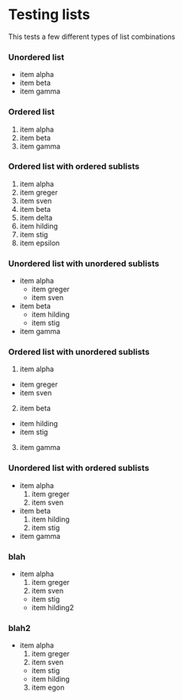 # Testing lists 

This tests a few different types of list combinations

### Unordered list 
* item alpha
* item beta
* item gamma
### Ordered list 
1. item alpha
2. item beta
3. item gamma
### Ordered list with ordered sublists 
1. item alpha
  1. item greger
  2. item sven
2. item beta
3. item delta
  1. item hilding
  2. item stig
4. item epsilon
### Unordered list with unordered sublists 
* item alpha
  * item greger
  * item sven
* item beta
  * item hilding
  * item stig
* item gamma
### Ordered list with unordered sublists 
1. item alpha
  * item greger
  * item sven
2. item beta
  * item hilding
  * item stig
3. item gamma
### Unordered list with ordered sublists 
* item alpha
  1. item greger
  2. item sven
* item beta
  1. item hilding
  2. item stig
* item gamma
### blah 
* item alpha
  1. item greger
  2. item sven
    * item stig
    * item hilding2
### blah2
* item alpha
  1. item greger
  2. item sven
    * item stig
    * item hilding
  3. item egon
  